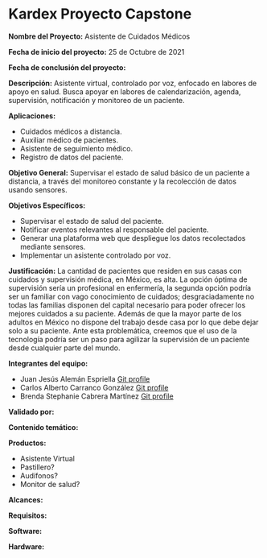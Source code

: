 # Kardex Proyecto Capstone

**Nombre del Proyecto:** Asistente de Cuidados Médicos

**Fecha de inicio del proyecto:** 25 de Octubre de 2021

**Fecha de conclusión del proyecto:**

**Descripción:** Asistente virtual, controlado por voz, enfocado en labores de apoyo en salud. Busca apoyar en labores de calendarización, agenda, supervisión, notificación y monitoreo de un paciente.

**Aplicaciones:**
- Cuidados médicos a distancia.
- Auxiliar médico de pacientes.
- Asistente de seguimiento médico.
- Registro de datos del paciente.

**Objetivo General:** Supervisar el estado de salud básico de un paciente a distancia, a través del monitoreo constante y la recolección de datos usando sensores.

**Objetivos Específicos:**
- Supervisar el estado de salud del paciente.
- Notificar eventos relevantes al responsable del paciente.
- Generar una plataforma web que despliegue los datos recolectados mediante sensores.
- Implementar un asistente controlado por voz.

**Justificación:** La cantidad de pacientes que residen en sus casas con cuidados y supervisión médica, en México, es alta. La opción óptima de supervisión sería un profesional en enfermería, la segunda opción podría ser un familiar con vago conocimiento de cuidados; desgraciadamente no todas las familias disponen del capital necesario para poder ofrecer los mejores cuidados a su paciente. Además de que la mayor parte de los adultos en México no dispone del trabajo desde casa por lo que debe dejar solo a su paciente.
Ante esta problemática, creemos que el uso de la tecnología podría ser un paso para agilizar la supervisión de un paciente desde cualquier parte del mundo.

**Integrantes del equipo:**
- Juan Jesús Alemán Espriella       [Git profile](https://github.com/Alemango)
- Carlos Alberto Carranco González  [Git profile](https://)
- Brenda Stephanie Cabrera Martínez [Git profile](https://)

**Validado por:**

**Contenido temático:**

**Productos:**
- Asistente Virtual
- Pastillero?
- Audífonos?
- Monitor de salud?

**Alcances:**

**Requisitos:**

**Software:**

**Hardware:**
